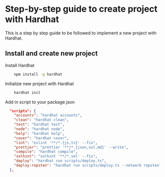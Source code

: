 # Step-by-step guide to create project with Hardhat

This is a step by step guide to be followed to implement a new project with Hardhat.

## Install and create new project
Install Hardhat

```bash
    npm install -g hardhat
```

Initialize new project with Hardhat

```bash
    hardhat init
```

Add in script to your package.json

```json
  "scripts": {
    "accounts": "hardhat accounts",
    "clean": "hardhat clean",
    "test": "hardhat test",
    "node": "hardhat node",
    "help": "hardhat help",
    "cover": "hardhat cover",
    "lint": "eslint '**/*.{js,ts}' --fix",
    "prettier": "prettier '**/*.{json,sol,md}' --write",
    "compile": "hardhat compile",
    "solhint": "solhint '**/*.sol' --fix",
    "deploy": "hardhat run scripts/deploy.ts",
    "deploy:ropsten": "hardhat run scripts/deploy.ts --network ropsten"
  },
```


